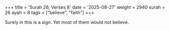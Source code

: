 +++
title = 'Surah 26, Verses 8'
date = '2025-08-27'
weight = 2940
surah = 26
ayah = 8
tags = ["believe", "faith"]
+++

Surely in this is a sign. Yet most of them would not believe.